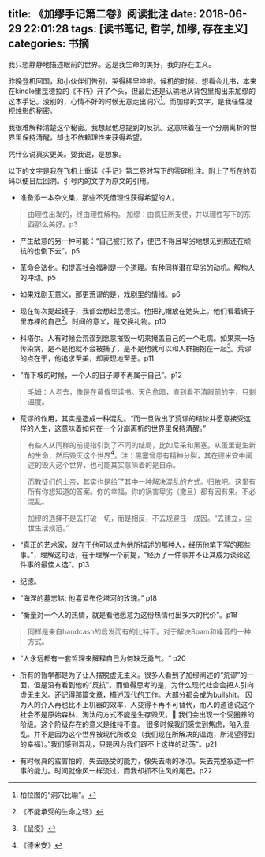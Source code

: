 title: 《加缪手记第二卷》阅读批注
date: 2018-06-29 22:01:28
tags: [读书笔记, 哲学, 加缪, 存在主义]
categories: 书摘
---

我只想静静地描述眼前的世界。这是我生命的美好，我的存在主义。

<!-- more -->

昨晚登机回国，和小伙伴们告别，哭得稀里哗啦。候机的时候，想看会儿书，本来在kindle里昆德拉的《不朽》开了个头，但最后还是认输地从背包里掏出来加缪的这本手记。没别的，心情不好的时候无意走出洞穴[^1]。而加缪的文字，是我任性凝视烛影的秘密。

我很难解释清楚这个秘密。我想起他总提到的反抗。这意味着在一个分崩离析的世界里保持清醒，却也不依赖理性来获得希望。

凭什么说真实更美。要我说，是想象。

以下的文字是我在飞机上重读《手记》第二卷时写下的零碎批注。附上了所在的页码以便日后回溯。引号内的文字为原文的引用。

- 准备添一本杂文集，那些不凭借理性获得希望的人。
> 由理性出发的，终由理性解构。
> 加缪：由疯狂所支使，并以理性写下的东西那么美好。p3

- 产生敌意的另一种可能：“自己被打败了，便巴不得且卑劣地想见到那还在顽抗的也倒下去”。p5

- 革命合法化。和提高社会福利是一个道理。有种同样潜在卑劣的动机。解构人的冲动。p5

- 如果戏剧无意义，那更荒谬的是，戏剧里的情绪。p6

- 现在每次提起镜子，我都会想起昆德拉。他把礼帽放在她头上。他们看着镜子里赤裸的自己[^2]。时间的意义，是交换礼物。p10

- 科塔尔。人有时候会荒谬到愿意摧毁一切来掩盖自己的一个毛病。如果来一场传染病，是不是他就不会被捕了，是不是他就可以和人群拥抱在一起[^3]。荒谬的点在于，他追求至美，却表现地至恶。p11

- “而下坡的时候，一个人的日子即不再属于自己”。p12
> 毛姆：人老去，像是在黄昏里读书。天色愈暗，直到看不清眼前的字，只剩温度。

- 荒谬的作用，其实是造成一种混乱。“而一旦做出了荒谬的结论并愿意接受这样的人生，这意味着如何在一个分崩离析的世界里保持清醒。”
> 有些人从同样的前提指引到了不同的结局，比如尼采和黑塞。从蛋里诞生新的生命，然后毁灭这个世界[^4]。注：黑塞曾患有精神分裂，其在德米安中阐述的毁灭这个世界，也可能其实意味着的是自杀。
>  
> 而教徒们的上帝，其实也是给了其中一种解决混乱的方式。归依吧。这里有所有你想知道的答案。你的幸福，你的祸害卑劣（撒旦）都有因有果。不必混乱。
>  
> 加缪的选择不是去打破一切，而是相反，不去规避任一成因。“去建立，尘世生活规范。”

- “真正的艺术家，就在于他可以成为他所描述的那种人，经历他笔下写的那些事。”，理解这句话，在于理解一个前提，“经历了一件事并不让其成为谈论这件事的最佳人选”。p13

- 纪德。

- “海涅的墓志铭: 他喜爱布伦塔河的玫瑰。” p18

- “衡量对一个人的热情，就是看他愿意为这份热情付出多大的代价”。p18
> 同样是来自handcash的启发而有的比特币。对于解决Spam和噪音的一种方式。

- “人永远都有一套哲理来解释自己为何缺乏勇气。“ p20

- 所有的哲学都是为了让人摆脱虚无主义。很多人看到了加缪阐述的“荒谬”的一面，但是没有看到他的“反抗”。而值得思考的是，为什么现代社会会把人引向虚无主义。还记得那篇文章，描述现代的工作。大部分都会成为bullshit。 因为人的介入再也比不上机器的效率，人变得不再不可替代，而人的道德说这个社会不是原始森林，淘汰的方式不能是生存毁灭。 我们会出现一个受圈养的阶级。这个阶级存在的意义是维持不变。
很多时候我们感觉到焦虑，陷入混乱。并不是因为这个世界被现代所改变（我们现在所解决的温饱，所渴望得到的幸福）。”我们感到混乱，只是因为我们跟不上这样的动荡“。p21

- 有时候真的蛮害怕的，失去感受的能力，像失去雨的冰凉。失去完整叙述一件事的能力。时间就像风一样流过，而我却抓不住风的尾巴。p22


[^1]: 柏拉图的“洞穴比喻”。
[^2]:《不能承受的生命之轻》
[^3]:《鼠疫》
[^4]:《德米安》


































